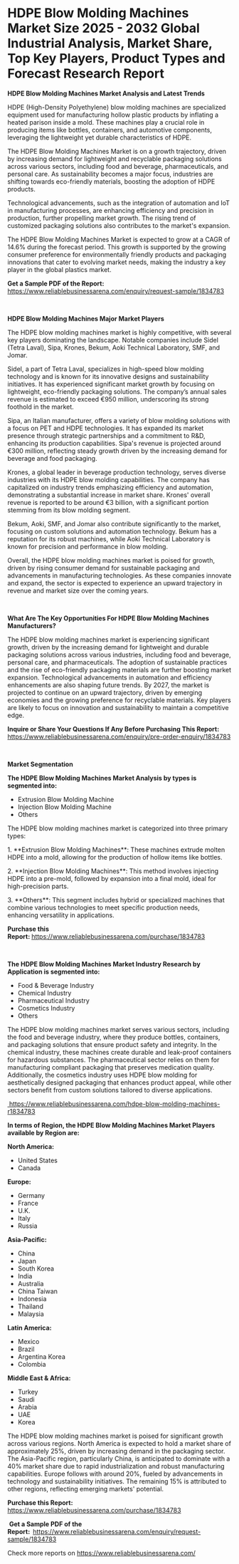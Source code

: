 <p><h1>HDPE Blow Molding Machines Market Size 2025 - 2032 Global Industrial Analysis, Market Share, Top Key Players, Product Types and Forecast Research Report</h1></p><p><strong>HDPE Blow Molding Machines Market Analysis and Latest Trends</strong></p>
<p><p>HDPE (High-Density Polyethylene) blow molding machines are specialized equipment used for manufacturing hollow plastic products by inflating a heated parison inside a mold. These machines play a crucial role in producing items like bottles, containers, and automotive components, leveraging the lightweight yet durable characteristics of HDPE.</p><p>The HDPE Blow Molding Machines Market is on a growth trajectory, driven by increasing demand for lightweight and recyclable packaging solutions across various sectors, including food and beverage, pharmaceuticals, and personal care. As sustainability becomes a major focus, industries are shifting towards eco-friendly materials, boosting the adoption of HDPE products.</p><p>Technological advancements, such as the integration of automation and IoT in manufacturing processes, are enhancing efficiency and precision in production, further propelling market growth. The rising trend of customized packaging solutions also contributes to the market's expansion.</p><p>The HDPE Blow Molding Machines Market is expected to grow at a CAGR of 14.6% during the forecast period. This growth is supported by the growing consumer preference for environmentally friendly products and packaging innovations that cater to evolving market needs, making the industry a key player in the global plastics market.</p></p>
<p><strong>Get a Sample PDF of the Report:&nbsp;</strong> <a href="https://www.reliablebusinessarena.com/enquiry/request-sample/1834783?utm_campaign=3346&utm_medium=2&utm_source=Github&utm_content=ia&utm_term=26032025&utm_id=hdpe-blow-molding-machines">https://www.reliablebusinessarena.com/enquiry/request-sample/1834783</a></p>
<p>&nbsp;</p>
<p><strong>HDPE Blow Molding Machines Major Market Players</strong></p>
<p><p>The HDPE blow molding machines market is highly competitive, with several key players dominating the landscape. Notable companies include Sidel (Tetra Laval), Sipa, Krones, Bekum, Aoki Technical Laboratory, SMF, and Jomar. </p><p>Sidel, a part of Tetra Laval, specializes in high-speed blow molding technology and is known for its innovative designs and sustainability initiatives. It has experienced significant market growth by focusing on lightweight, eco-friendly packaging solutions. The company’s annual sales revenue is estimated to exceed €950 million, underscoring its strong foothold in the market.</p><p>Sipa, an Italian manufacturer, offers a variety of blow molding solutions with a focus on PET and HDPE technologies. It has expanded its market presence through strategic partnerships and a commitment to R&D, enhancing its production capabilities. Sipa's revenue is projected around €300 million, reflecting steady growth driven by the increasing demand for beverage and food packaging.</p><p>Krones, a global leader in beverage production technology, serves diverse industries with its HDPE blow molding capabilities. The company has capitalized on industry trends emphasizing efficiency and automation, demonstrating a substantial increase in market share. Krones' overall revenue is reported to be around €3 billion, with a significant portion stemming from its blow molding segment.</p><p>Bekum, Aoki, SMF, and Jomar also contribute significantly to the market, focusing on custom solutions and automation technology. Bekum has a reputation for its robust machines, while Aoki Technical Laboratory is known for precision and performance in blow molding.</p><p>Overall, the HDPE blow molding machines market is poised for growth, driven by rising consumer demand for sustainable packaging and advancements in manufacturing technologies. As these companies innovate and expand, the sector is expected to experience an upward trajectory in revenue and market size over the coming years.</p></p>
<p>&nbsp;</p>
<p><strong>What Are The Key Opportunities For HDPE Blow Molding Machines Manufacturers?</strong></p>
<p><p>The HDPE blow molding machines market is experiencing significant growth, driven by the increasing demand for lightweight and durable packaging solutions across various industries, including food and beverage, personal care, and pharmaceuticals. The adoption of sustainable practices and the rise of eco-friendly packaging materials are further boosting market expansion. Technological advancements in automation and efficiency enhancements are also shaping future trends. By 2027, the market is projected to continue on an upward trajectory, driven by emerging economies and the growing preference for recyclable materials. Key players are likely to focus on innovation and sustainability to maintain a competitive edge.</p></p>
<p><strong>Inquire or Share Your Questions If Any Before Purchasing This Report:</strong> <a href="https://www.reliablebusinessarena.com/enquiry/pre-order-enquiry/1834783?utm_campaign=3346&utm_medium=2&utm_source=Github&utm_content=ia&utm_term=26032025&utm_id=hdpe-blow-molding-machines">https://www.reliablebusinessarena.com/enquiry/pre-order-enquiry/1834783</a></p>
<p>&nbsp;</p>
<p><strong>Market Segmentation</strong></p>
<p><strong>The HDPE Blow Molding Machines Market Analysis by types is segmented into:</strong></p>
<p><ul><li>Extrusion Blow Molding Machine</li><li>Injection Blow Molding Machine</li><li>Others</li></ul></p>
<p><p>The HDPE blow molding machines market is categorized into three primary types: </p><p>1. **Extrusion Blow Molding Machines**: These machines extrude molten HDPE into a mold, allowing for the production of hollow items like bottles. </p><p>2. **Injection Blow Molding Machines**: This method involves injecting HDPE into a pre-mold, followed by expansion into a final mold, ideal for high-precision parts. </p><p>3. **Others**: This segment includes hybrid or specialized machines that combine various technologies to meet specific production needs, enhancing versatility in applications.</p></p>
<p><strong>Purchase this Report:&nbsp;</strong><a href="https://www.reliablebusinessarena.com/purchase/1834783?utm_campaign=3346&utm_medium=2&utm_source=Github&utm_content=ia&utm_term=26032025&utm_id=hdpe-blow-molding-machines">https://www.reliablebusinessarena.com/purchase/1834783</a></p>
<p>&nbsp;</p>
<p><strong>The HDPE Blow Molding Machines Market Industry Research by Application is segmented into:</strong></p>
<p><ul><li>Food & Beverage Industry</li><li>Chemical Industry</li><li>Pharmaceutical Industry</li><li>Cosmetics Industry</li><li>Others</li></ul></p>
<p><p>The HDPE blow molding machines market serves various sectors, including the food and beverage industry, where they produce bottles, containers, and packaging solutions that ensure product safety and integrity. In the chemical industry, these machines create durable and leak-proof containers for hazardous substances. The pharmaceutical sector relies on them for manufacturing compliant packaging that preserves medication quality. Additionally, the cosmetics industry uses HDPE blow molding for aesthetically designed packaging that enhances product appeal, while other sectors benefit from custom solutions tailored to diverse applications.</p></p>
<p><a href="https://www.reliablebusinessarena.com/hdpe-blow-molding-machines-r1834783?utm_campaign=3346&utm_medium=2&utm_source=Github&utm_content=ia&utm_term=26032025&utm_id=hdpe-blow-molding-machines">&nbsp;https://www.reliablebusinessarena.com/hdpe-blow-molding-machines-r1834783</a></p>
<p><strong>In terms of Region, the HDPE Blow Molding Machines Market Players available by Region are:</strong></p>
<p>
    <p> <strong> North America: </strong>
        <ul>
            <li>United States</li>
            <li>Canada</li>
        </ul>
        </p> 
    <p> <strong> Europe: </strong>
        <ul>
            <li>Germany</li>
            <li>France</li>
            <li>U.K.</li>
            <li>Italy</li>
            <li>Russia</li>
        </ul>
        </p> 
    <p> <strong> Asia-Pacific: </strong>
        <ul>
            <li>China</li>
            <li>Japan</li>
            <li>South Korea</li>
            <li>India</li>
            <li>Australia</li>
            <li>China Taiwan</li>
            <li>Indonesia</li>
            <li>Thailand</li>
            <li>Malaysia</li>
        </ul>
        </p> 
    <p> <strong> Latin America: </strong>
        <ul>
            <li>Mexico</li>
            <li>Brazil</li>
            <li>Argentina Korea</li>
            <li>Colombia</li>
        </ul>
        </p> 
    <p> <strong> Middle East & Africa: </strong>
        <ul>
            <li>Turkey</li>
            <li>Saudi</li>
            <li>Arabia</li>
            <li>UAE</li>
            <li>Korea</li>
        </ul>
    </p>
    </p>
<p><p>The HDPE blow molding machines market is poised for significant growth across various regions. North America is expected to hold a market share of approximately 25%, driven by increasing demand in the packaging sector. The Asia-Pacific region, particularly China, is anticipated to dominate with a 40% market share due to rapid industrialization and robust manufacturing capabilities. Europe follows with around 20%, fueled by advancements in technology and sustainability initiatives. The remaining 15% is attributed to other regions, reflecting emerging markets' potential.</p></p>
<p><strong>Purchase this Report: </strong><a href="https://www.reliablebusinessarena.com/purchase/1834783?utm_campaign=3346&utm_medium=2&utm_source=Github&utm_content=ia&utm_term=26032025&utm_id=hdpe-blow-molding-machines">https://www.reliablebusinessarena.com/purchase/1834783</a></p>
<p>&nbsp;<strong>Get a Sample PDF of the Report:&nbsp;&nbsp;</strong><a href="https://www.reliablebusinessarena.com/enquiry/request-sample/1834783?utm_campaign=3346&utm_medium=2&utm_source=Github&utm_content=ia&utm_term=26032025&utm_id=hdpe-blow-molding-machines">https://www.reliablebusinessarena.com/enquiry/request-sample/1834783</a></p>
<p><strong></strong></p>
<p>Check more reports on <a href="https://www.reliablebusinessarena.com/?utm_campaign=3346&utm_medium=2&utm_source=Github&utm_content=ia&utm_term=26032025&utm_id=hdpe-blow-molding-machines">https://www.reliablebusinessarena.com/</a></p>